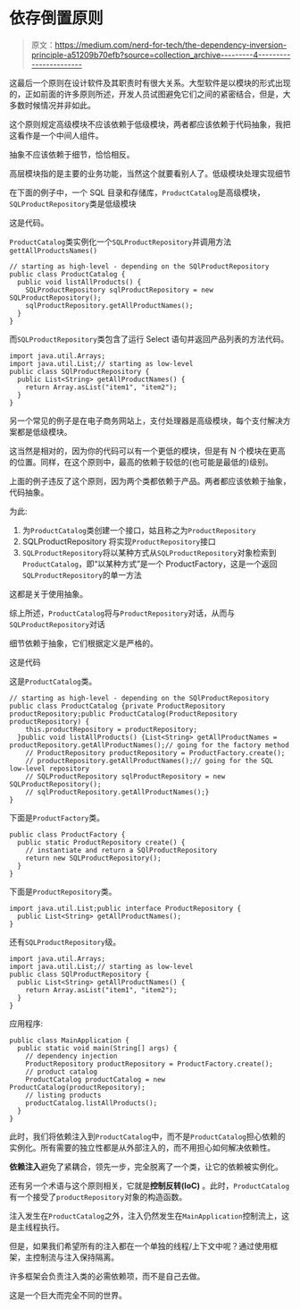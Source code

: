 # 依存倒置原则

> 原文：<https://medium.com/nerd-for-tech/the-dependency-inversion-principle-a51209b70efb?source=collection_archive---------4----------------------->

这最后一个原则在设计软件及其职责时有很大关系。大型软件是以模块的形式出现的，正如前面的许多原则所述，开发人员试图避免它们之间的紧密结合，但是，大多数时候情况并非如此。

这个原则规定高级模块不应该依赖于低级模块，两者都应该依赖于代码抽象，我把这看作是一个中间人组件。

抽象不应该依赖于细节，恰恰相反。

高层模块指的是主要的业务功能，当然这个就要看别人了。低级模块处理实现细节

在下面的例子中，一个 SQL 目录和存储库，`ProductCatalog`是高级模块，`SQLProductRepository`类是低级模块

这是代码。

`ProductCatalog`类实例化一个`SQLProductRepository`并调用方法`gettAllProductsNames()`

```
// starting as high-level - depending on the SQlProductRepository
public class ProductCatalog {
  public void listAllProducts() {
    SQLProductRepository sqlProductRepository = new SQLProductRepository();
    sqlProductRepository.getAllProductNames();
  }
}
```

而`SQLProductRepository`类包含了运行 Select 语句并返回产品列表的方法代码。

```
import java.util.Arrays;
import java.util.List;// starting as low-level
public class SQlProductRepository {
  public List<String> getAllProductNames() {
    return Array.asList("item1", "item2");
  }
}
```

另一个常见的例子是在电子商务网站上，支付处理器是高级模块，每个支付解决方案都是低级模块。

这当然是相对的，因为你的代码可以有一个更低的模块，但是有 N 个模块在更高的位置。同样，在这个原则中，最高的依赖于较低的(也可能是最低的)级别。

上面的例子违反了这个原则，因为两个类都依赖于产品。两者都应该依赖于抽象，代码抽象。

为此:

1.  为`ProductCatalog`类创建一个接口，姑且称之为`ProductRepository`
2.  SQLProductRepository 将实现`ProductRepository`接口
3.  `SQLProductRepository`将以某种方式从`SQLProductRepository`对象检索到`ProductCatalog`，即“以某种方式”是一个 ProductFactory，这是一个返回`SQLProductRepository`的单一方法

这都是关于使用抽象。

综上所述，`ProductCatalog`将与`ProductRepository`对话，从而与`SQLProductRepository`对话

细节依赖于抽象，它们根据定义是严格的。

这是代码

这是`ProductCatalog`类。

```
// starting as high-level - depending on the SQlProductRepository
public class ProductCatalog {private ProductRepository productRepository;public ProductCatalog(ProductRepository productRepository) {
    this.productRepository = productRepository;
  }public void listAllProducts() {List<String> getAllProductNames = productRepository.getAllProductNames();// going for the factory method
    // ProductRepository productRepository = ProductFactory.create();
    // productRepository.getAllProductNames();// going for the SQL low-level repository 
    // SQLProductRepository sqlProductRepository = new SQLProductRepository();
    // sqlProductRepository.getAllProductNames();}
}
```

下面是`ProductFactory`类。

```
public class ProductFactory {
  public static ProductRepository create() {
    // instantiate and return a SQlProductRepository
    return new SQLProductRepository();
  }
}
```

下面是`ProductRepository`类。

```
import java.util.List;public interface ProductRepository {
  public List<String> getAllProductNames();
}
```

还有`SQLProductRepository`级。

```
import java.util.Arrays;
import java.util.List;// starting as low-level
public class SQlProductRepository {
  public List<String> getAllProductNames() {
    return Array.asList("item1", "item2");
  }
}
```

应用程序:

```
public class MainApplication {
  public static void main(String[] args) {
    // dependency injection
    ProductRepository productRepository = ProductFactory.create();
    // product catalog
    ProductCatalog productCatalog = new ProductCatalog(productRepository);
    // listing products
    productCatalog.listAllProducts();
  }
}
```

此时，我们将依赖注入到`ProductCatalog`中，而不是`ProductCatalog`担心依赖的实例化。所有需要的独立性都是从外部注入的，而不用担心如何解决依赖性。

**依赖注入**避免了紧耦合，领先一步，完全脱离了一个类，让它的依赖被实例化。

还有另一个术语与这个原则相关，它就是**控制反转(IoC)** 。此时，`ProductCatalog`有一个接受了`productRepository`对象的构造函数。

注入发生在`ProductCatalog`之外，注入仍然发生在`MainApplication`控制流上，这是主线程执行。

但是，如果我们希望所有的注入都在一个单独的线程/上下文中呢？通过使用框架，主控制流与注入保持隔离。

许多框架会负责注入类的必需依赖项，而不是自己去做。

这是一个巨大而完全不同的世界。